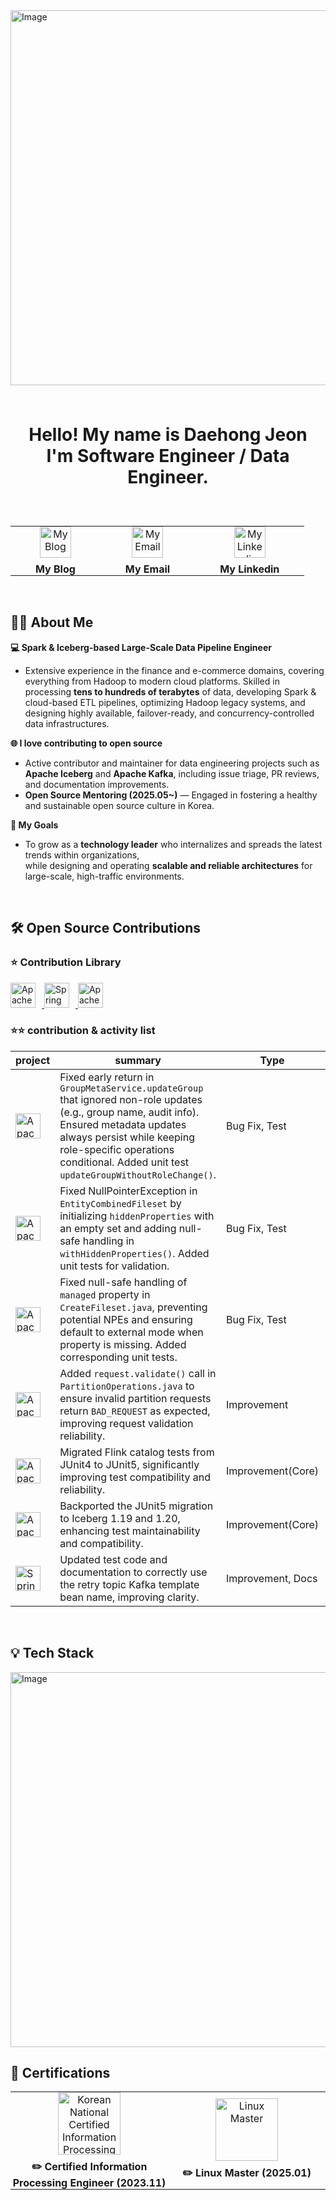 <img width="1500" height="600" alt="Image" src="https://github.com/user-attachments/assets/093baa11-0c84-42de-8189-f279bb553d1d" />

<br>
<br>
<br>
<p align="center" style="font-size: 28px; font-weight: bold;">
  <strong>Hello! My name is Daehong Jeon</strong> <br>
    <strong> I'm Software Engineer / Data Engineer.</strong>
</p>

<br>

<table align="center" border="0" cellpadding="0" cellspacing="0" style="border-collapse: collapse; border: none;">
  <tr>
    <td align="center" style="padding: 0 40px;">
      <a href="https://daehong770.me.kr/">
        <img width="50" height="50" src="https://github.com/user-attachments/assets/f3e01811-c3dd-42fd-8927-92bcf59cbc03" alt="My Blog" />
      </a>
      <div style="margin-top: 8px; font-weight: bold;">My Blog</div>
    </td>
    <td align="center" style="padding: 0 40px;">
      <a href="mailto:daehong770@gmail.com">
        <img width="50" height="50" src="https://github.com/user-attachments/assets/a1b40ffb-7ead-43f5-848b-2ec3a7f75cde" alt="My Email" />
      </a>
      <div style="margin-top: 8px; font-weight: bold;">My Email</div>
    </td>
    <td align="center" style="padding: 0 40px;">
      <a href="https://www.linkedin.com/in/daehong-jeon">
        <img width="50" height="50" src="https://github.com/user-attachments/assets/18a2e315-2214-491b-b84b-2cc174327a7d" alt="My Linkedin" />
      </a>
      <div style="margin-top: 8px; font-weight: bold;">My Linkedin</div>
    </td>
  </tr>
</table>

<br>

## 🧑‍💻 About Me  
**💻 Spark & Iceberg-based Large-Scale Data Pipeline Engineer**  
- Extensive experience in the finance and e-commerce domains, covering everything from Hadoop to modern cloud platforms. Skilled in processing **tens to hundreds of terabytes** of data, developing Spark & cloud-based ETL pipelines, optimizing Hadoop legacy systems, and designing highly available, failover-ready, and concurrency-controlled data infrastructures.

**🌐 I love contributing to open source**  
- Active contributor and maintainer for data engineering projects such as **Apache Iceberg** and **Apache Kafka**, including issue triage, PR reviews, and documentation improvements.  
- **Open Source Mentoring (2025.05~)** — Engaged in fostering a healthy and sustainable open source culture in Korea.

**🎯 My Goals**  
- To grow as a **technology leader** who internalizes and spreads the latest trends within organizations,  
while designing and operating **scalable and reliable architectures** for large-scale, high-traffic environments.

<br>

<h2> 🛠️ Open Source Contributions </h2> 

### ⭐️ Contribution Library

<p align="left">
  <a href="https://github.com/apache/iceberg" target="_blank">
    <img src="https://img.shields.io/badge/Apache%20Iceberg-00BFFF?style=for-the-badge&logo=apache&logoColor=white" 
         alt="Apache Iceberg" height="40" style="margin-right:10px;" />
  </a>
  <a href="https://github.com/spring-projects/spring-kafka" target="_blank">
    <img src="https://img.shields.io/badge/Spring%20Kafka-6DB33F?style=for-the-badge&logo=spring&logoColor=white" 
         alt="Spring Kafka" height="40" style="margin-right:10px;" />
  </a>
  <a href="https://github.com/apache/gravitino" target="_blank">
    <img src="https://img.shields.io/badge/Apache%20Gravitino-FF4500?style=for-the-badge&logo=apache&logoColor=white" 
         alt="Apache Gravitino" height="40" />
  </a>
</p>

### ⭐️⭐️ contribution & activity list

| project                                                                                                                                           | summary                                                                                                 | Type               | link                                                                                      | date  |
|---------------------------------------------------------------------------------------------------------------------------------------------------|---------------------------------------------------------------------------------------------------------|--------------------|-------------------------------------------------------------------------------------------|-------|
| <img src="https://img.shields.io/badge/Apache%20Gravitino-FF4500?style=for-the-badge&logo=apache&logoColor=white" alt="Apache Gravitino" height="40" style="margin-right:10px;" /> | Fixed early return in `GroupMetaService.updateGroup` that ignored non-role updates (e.g., group name, audit info). Ensured metadata updates always persist while keeping role-specific operations conditional. Added unit test `updateGroupWithoutRoleChange()`. | Bug Fix, Test      | [PR](https://github.com/apache/gravitino/pull/8255)                                       | 25.08 |
| <img src="https://img.shields.io/badge/Apache%20Gravitino-FF4500?style=for-the-badge&logo=apache&logoColor=white" alt="Apache Gravitino" height="40" style="margin-right:10px;" /> | Fixed NullPointerException in `EntityCombinedFileset` by initializing `hiddenProperties` with an empty set and adding null-safe handling in `withHiddenProperties()`. Added unit tests for validation. | Bug Fix, Test      | [PR](https://github.com/apache/gravitino/pull/8238)                                       | 25.08 |
| <img src="https://img.shields.io/badge/Apache%20Gravitino-FF4500?style=for-the-badge&logo=apache&logoColor=white" alt="Apache Gravitino" height="40" style="margin-right:10px;" /> | Fixed null-safe handling of `managed` property in `CreateFileset.java`, preventing potential NPEs and ensuring default to external mode when property is missing. Added corresponding unit tests. | Bug Fix, Test      | [PR](https://github.com/apache/gravitino/pull/8144)                                       | 25.08 |
| <img src="https://img.shields.io/badge/Apache%20Gravitino-FF4500?style=for-the-badge&logo=apache&logoColor=white" alt="Apache Gravitino" height="40" style="margin-right:10px;" /> | Added `request.validate()` call in `PartitionOperations.java` to ensure invalid partition requests return `BAD_REQUEST` as expected, improving request validation reliability. | Improvement         | [PR](https://github.com/apache/gravitino/pull/8098) | 25.08 |
| <img src="https://img.shields.io/badge/Apache%20Iceberg-00BFFF?style=for-the-badge&logo=apache&logoColor=white" alt="Apache Iceberg" height="40" style="margin-right:10px;" /> | Migrated Flink catalog tests from JUnit4 to JUnit5, significantly improving test compatibility and reliability. | Improvement(Core)         | [PR](https://github.com/apache/iceberg/pull/13021#issuecomment-2903837698)                | 25.05 |
| <img src="https://img.shields.io/badge/Apache%20Iceberg-00BFFF?style=for-the-badge&logo=apache&logoColor=white" alt="Apache Iceberg" height="40" style="margin-right:10px;" /> | Backported the JUnit5 migration to Iceberg 1.19 and 1.20, enhancing test maintainability and compatibility. | Improvement(Core)         | [PR](https://github.com/apache/iceberg/pull/13165)                                       | 25.05 |
| <img src="https://img.shields.io/badge/Spring%20Kafka-6DB33F?style=for-the-badge&logo=spring&logoColor=white" alt="Spring Kafka" height="40" /> | Updated test code and documentation to correctly use the retry topic Kafka template bean name, improving clarity. | Improvement, Docs   | [PR](https://github.com/spring-projects/spring-kafka/pull/3543)                          | 24.10 |





<br>

<h2> 💡 Tech Stack </h2> 

<img width="1200" height="600" alt="Image" src="https://github.com/user-attachments/assets/67333d86-84ff-42d7-929c-8237244a584d" />

<br>

<h2> 📜 Certifications </h2>

<table border="0" cellpadding="0" cellspacing="0" 
       style="border-collapse: collapse; border: none; width: 100%;">
  <tr>
    <td align="center" style="width: 50%; padding: 0;">
      <a href="https://jeondaehong.github.io/">
        <img width="100" height="100" 
             src="https://github.com/user-attachments/assets/af7c76c9-54fa-435a-b90b-e4fb93c6c116"
             alt="Korean National Certified Information Processing Engineer" />
      </a>
      <div style="margin-top: 8px; font-weight: bold;">
        ✏️ Certified Information Processing Engineer (2023.11)
      </div>
    </td>
    <td align="center" style="width: 50%; padding: 0;">
      <a href="mailto:daehong770@gmail.com">
        <img width="100" height="100" 
             src="https://github.com/user-attachments/assets/14c77797-4e73-4191-9888-2a57c8266f39"
             alt="Linux Master" />
      </a>
      <div style="margin-top: 8px; font-weight: bold;">
        ✏️ Linux Master (2025.01)
      </div>
    </td>
  </tr>
</table>



